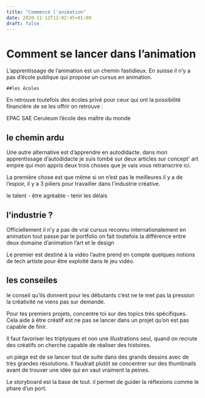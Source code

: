 ```yaml
---
title: "Commencé l'animation"
date: 2020-11-12T12:02:45+01:00
draft: false
---
```


# Comment se lancer dans l’animation
    
L’apprentissage de l’animation est un chemin fastidieux. En suisse il n’y a pas d’école publique qui propose un cursus en animation. 

    ##les écoles 


En retrouve toutefois des écoles privé pour ceux qui ont la possibilité financière de se les offrir on retrouve :

EPAC
SAE 
Ceruleum
l’école des maître du monde

## le chemin ardu 
Une autre alternative est d’apprendre en autodidacte. 
dans mon apprentissage d’autodidacte je suis tombé sur deux articles sur concept' art empire qui mon appris deux trois choses que je vais vous retranscrire ici. 

La première chose est que même si on n’est pas le meilleures il y a de l’espoir, il y a 3 piliers pour travailler dans l'industrie créative. 

le talent - être agréable - tenir les délais 

## l'industrie ?
Officiellement il n’y a pas de vrai cursus reconnu internationalement en animation tout passe par le portfolio on fait toutefois la différence entre deux domaine d’animation l’art et le design 

Le premier est destiné à la vidéo l’autre prend en compte quelques notions de tech artiste pour être exploité dans le jeu vidéo. 

## les conseiles 
le conseil qu’ils donnent pour les débutants c’est ne te met pas la pression la créativité ne viens pas sur demande. 

Pour tes premiers projets, concentre toi sur des topics très spécifiques. Cela aide à être créatif est ne pas se lancer dans un projet qu’on est pas capable de finir.

Il faut favoriser les triptyques et non une illustrations seul, quand on recrute des créatifs on cherche capable de réaliser des histoires.
 
un piège est de se lancer tout de suite dans des grands dessins avec de très grandes résolutions. Il faudrait plutôt se concentrer sur des thumbnails avant de trouver une idée qui en vaut vraiment la peines.  

Le storyboard est la base de tout. il permet de guider la réflexions comme le phare d’un port.   